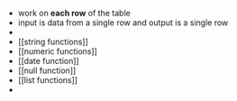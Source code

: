 - work on __each row__ of the table
- input is data from a single row and output is a single row
-
- [[string functions]]
- [[numeric functions]]
- [[date function]]
- [[null function]]
- [[list functions]]
-